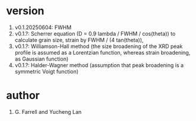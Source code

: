 # version
1. v0.1.20250604: FWHM
2. v0.1.?: Scherrer equation (D = 0.9 lambda / FWHM / cos(theta)) to calculate grain size, strain by FWHM / (4 tan(theta)),
3. v0.1.?: Williamson-Hall method (the size broadening of the XRD peak profile is assumed as a Lorentzian function, whereas strain broadening, as Gaussian function)
4. v0.1.?: Halder-Wagner method (assumption that peak broadening is a symmetric Voigt function)

# author
1. G. Farrell and Yucheng Lan

